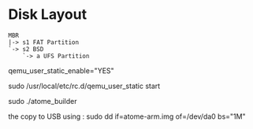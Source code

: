 # Disk Layout

```
MBR
|-> s1 FAT Partition
`-> s2 BSD
    `-> a UFS Partition
```
qemu_user_static_enable="YES"

sudo /usr/local/etc/rc.d/qemu_user_static start

sudo ./atome_builder

the copy to USB using : 
sudo dd if=atome-arm.img  of=/dev/da0 bs="1M"
